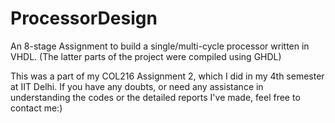 # ProcessorDesign
An 8-stage Assignment to build a single/multi-cycle processor written in VHDL. (The latter parts of the project were compiled using GHDL)

This was a part of my COL216 Assignment 2, which I did in my 4th semester at IIT Delhi. If you have any doubts, or need any assistance in understanding the codes or the detailed reports I've made, feel free to contact me:)
